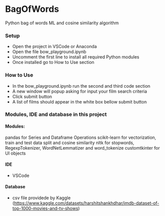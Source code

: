 # BagOfWords
Python bag of words ML and cosine similarity algorithm

### Setup
- Open the project in VSCode or Anaconda
- Open the file bow_playground.ipynb
- Uncomment the first line to install all required Python modules
- Once installed go to How to Use section

### How to Use
- In the bow_playground.ipynb run the second and third code section
- A new window will popup asking for input your film search criteria
- Click submit button
- A list of films should appear in the white box bellow submit button

### Modules, IDE and database in this project

#### Modules:
pandas for Series and Dataframe Operations
scikit-learn for vectorization, train and test data split and cosine similarity 
nltk for stopwords, RegexpTokenizer, WordNetLemmatizer and word_tokenize
customtkinter for UI objects

#### IDE
- VSCode

#### Database
- csv file providede by Kaggle (https://www.kaggle.com/datasets/harshitshankhdhar/imdb-dataset-of-top-1000-movies-and-tv-shows)






